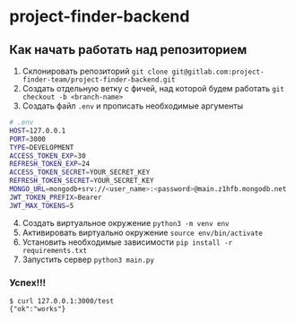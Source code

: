 # project-finder-backend

## Как начать работать над репозиторием

1. Склонировать репозиторий `git clone git@gitlab.com:project-finder-team/project-finder-backend.git`
2. Создать отдельную ветку с фичей, над которой будем работать `git checkout -b <branch-name>`
3. Создать файл `.env` и прописать необходимые аргументы

```bash
# .env
HOST=127.0.0.1
PORT=3000
TYPE=DEVELOPMENT
ACCESS_TOKEN_EXP=30
REFRESH_TOKEN_EXP=24
ACCESS_TOKEN_SECRET=YOUR_SECRET_KEY
REFRESH_TOKEN_SECRET=YOUR_SECRET_KEY
MONGO_URL=mongodb+srv://<user_name>:<password>@main.z1hfb.mongodb.net
JWT_TOKEN_PREFIX=Bearer
JWT_MAX_TOKENS=5
```

4. Создать виртуальное окружение `python3 -m venv env`
5. Активировать виртуально окружение `source env/bin/activate`
6. Установить необходимые зависимости `pip install -r requirements.txt`
7. Запустить сервер `python3 main.py`

### Успех!!!

```shell
$ curl 127.0.0.1:3000/test
{"ok":"works"}
```

